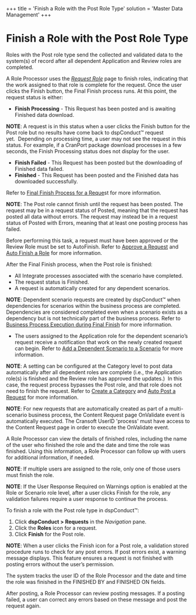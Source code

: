 +++
title = 'Finish a Role with the Post Role Type'
solution = 'Master Data Management'
+++

# Finish a Role with the Post Role Type

Roles with the Post role type send the collected and validated data to
the system(s) of record after all dependent Application and Review roles
are completed.

A Role Processor uses the *[Request
Role](../Page_Desc/Request_Role_H)* page to finish roles, indicating
that the work assigned to that role is complete for the request. Once
the user clicks the Finish button, the Final Finish process runs. At
this point, the request status is either:

  - **Finish Processing** - This Request has been posted and is awaiting
    Finished data download.

<span style="font-weight: bold;">NOTE</span>: A request is in this
status when a user clicks the Finish button for the Post role but no
results have come back to dspConduct™ request yet.  Depending on
processing time, a user may not see the request in this status. For
example, if a CranPort package download processes in a few seconds, the
Finish Processing status does not display for the user.

  - **Finish Failed** - This Request has been posted but the downloading
    of Finished data failed.
  - **Finished** - This Request has been posted and the Finished data
    has downloaded successfully.

Refer to [Final Finish Process for a
Reque](Final_Finish_Process_for_a_Request_Overview)st for more
information.

<span style="font-weight: bold;">NOTE</span>: The Post role cannot
finish until the request has been posted. The request may be in a
request status of Posted, meaning that the request has posted all data
without errors. The request may instead be in a request status of Posted
with Errors, meaning that at least one posting process has failed.

Before performing this task, a request must have been approved or the
Review Role must be set to AutoFinish. Refer to [Approve a
Request](Approve_a_Request) and [Auto Finish a
Role](Auto_Finish_a_Role) for more information.

After the Final Finish process, when the Post role is finished:

  - All Integrate processes associated with the scenario have completed.
  - The request status is Finished.
  - A request is automatically created for any dependent scenarios.

<span style="font-weight: bold;">NOTE</span>: Dependent scenario
requests are created by dspConduct™ when dependencies for scenarios
within the business process are completed. Dependencies are considered
completed even when a scenario exists as a dependency but is not
technically part of the business process. Refer to [Business Process
Execution during Final
Finish](Business_Process_Execution_During_Final_Finish) for more
information.

  - The users assigned to the Application role for the dependent
    scenario’s request receive a notification that work on the newly
    created request can begin. Refer to [Add a Dependent Scenario to a
    Scenario](Add_a_Dependent_Scenario) for more information.

<span style="font-weight: bold;">NOTE</span>: A setting can be
configured at the Category level to post data automatically after all
dependent roles are complete (i.e., the Application role(s) is finished
and the Review role has approved the updates.)  In this case, the
request process bypasses the Post role, and that role does not need to
finish the request. Refer to [Create a Category](Create_a_Category)
and [Auto Post a Request](Post_a_Request#Auto_Post_a_Request) for
more information.  

<span style="font-weight: bold;">NOTE</span>: For new requests that are
automatically created as part of a multi-scenario business process, the
Content Request page OnValidate event is automatically executed. The
Cransoft UserID 'process' must have access to the Content Request page
in order to execute the OnValidate event.

A Role Processor can view the details of finished roles, including the
name of the user who finished the role and the date and time the role
was finished. Using this information, a Role Processor can follow up
with users for additional information, if needed.

<span style="font-weight: bold;">NOTE</span>: If multiple users are
assigned to the role, only one of those users must finish the role.

**NOTE**: If the User Response Required on Warnings option is enabled at
the Role or Scenario role level, after a user clicks Finish for the
role, any validation failures require a user response to continue the
process.

To finish a role with the Post role type in dspConduct™:

1.  Click <span style="font-weight: bold;">dspConduct \>
    </span>**Requests** in the
    <span style="font-style: italic;">Navigation</span> pane.
2.  Click the **Roles** icon for a request.
3.  Click **Finish** for the Post role.

**NOTE**: When a user clicks the Finish icon for a Post role, a
validation stored procedure runs to check for any post errors. If post
errors exist, a warning message displays. This feature ensures a request
is not finished with posting errors without the user’s permission.

The system tracks the user ID of the Role Processor and the date and
time the role was finished in the FINISHED BY and FINISHED ON fields.

After posting, a Role Processor can review posting messages. If a
posting failed, a user can correct any errors based on these message and
post the request again.
